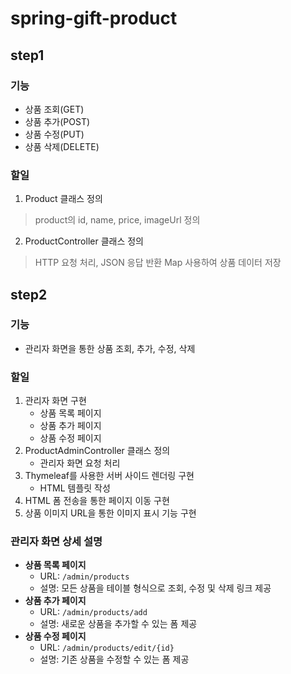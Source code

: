 # spring-gift-product

## step1

### 기능
- 상품 조회(GET)
- 상품 추가(POST)
- 상품 수정(PUT)
- 상품 삭제(DELETE)

### 할일
1. Product 클래스 정의
> product의 id, name, price, imageUrl 정의
2. ProductController 클래스 정의
> HTTP 요청 처리, JSON 응답 반환
> Map 사용하여 상품 데이터 저장
> 
## step2

### 기능
- 관리자 화면을 통한 상품 조회, 추가, 수정, 삭제

### 할일
1. 관리자 화면 구현
    - 상품 목록 페이지
    - 상품 추가 페이지
    - 상품 수정 페이지
2. ProductAdminController 클래스 정의
    - 관리자 화면 요청 처리
3. Thymeleaf를 사용한 서버 사이드 렌더링 구현
    - HTML 템플릿 작성
4. HTML 폼 전송을 통한 페이지 이동 구현
5. 상품 이미지 URL을 통한 이미지 표시 기능 구현

### 관리자 화면 상세 설명
- **상품 목록 페이지**
    - URL: `/admin/products`
    - 설명: 모든 상품을 테이블 형식으로 조회, 수정 및 삭제 링크 제공
- **상품 추가 페이지**
    - URL: `/admin/products/add`
    - 설명: 새로운 상품을 추가할 수 있는 폼 제공
- **상품 수정 페이지**
    - URL: `/admin/products/edit/{id}`
    - 설명: 기존 상품을 수정할 수 있는 폼 제공
